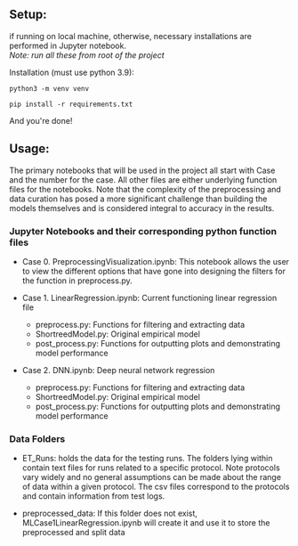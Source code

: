 ## Setup:
if running on local machine, otherwise, necessary installations are performed in Jupyter notebook.
<br>
*Note: run all these from root of the project*

Installation (must use python 3.9):
```
python3 -m venv venv
```

```
pip install -r requirements.txt
```

And you're done!

## Usage:
The primary notebooks that will be used in the project all start with Case and the number for the case. All other files are either underlying function files for the notebooks. Note that the complexity of the preprocessing and data curation has posed a more significant challenge than building the models themselves and is considered integral to accuracy in the results. 


### Jupyter Notebooks and their corresponding python function files 
- Case 0. PreprocessingVisualization.ipynb: This notebook allows the user to view the different options that have gone into designing the filters for the function in preprocess.py. 

- Case 1. LinearRegression.ipynb: Current functioning linear regression file 
    * preprocess.py: Functions for filtering and extracting data
    * ShortreedModel.py: Original empirical model
    * post_process.py: Functions for outputting plots and demonstrating model performance

- Case 2. DNN.ipynb: Deep neural network regression
    * preprocess.py: Functions for filtering and extracting data
    * ShortreedModel.py: Original empirical model
    * post_process.py: Functions for outputting plots and demonstrating model performance
    

    
 ### Data Folders
- ET_Runs: holds the data for the testing runs. The folders lying within contain text files for runs related to a specific protocol. Note protocols vary widely and no general assumptions can be made about the range of data within a given protocol. The csv files correspond to the protocols and contain information from test logs.

- preprocessed_data: If this folder does not exist, MLCase1LinearRegression.ipynb will create it and use it to store the preprocessed and split data

